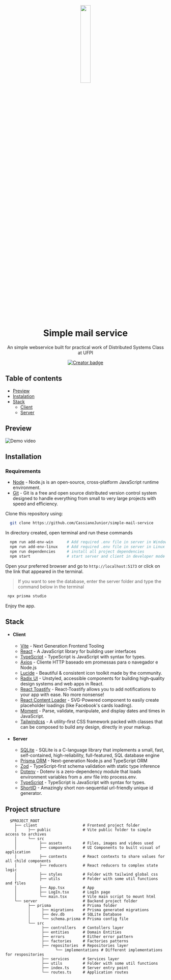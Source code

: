 <div align="center">
  <img src="https://raw.githubusercontent.com/gist/CassianoJunior/2c1476ec57e90e894e37075b6e7b6a1d/raw/4e8bdb21f474a57a45c526a1c003189ada14ce68/mail-ios.svg" width="25%" />
</div>

<h1 align="center">Simple mail service</h1>

<p align="center">An simple webservice built for practical work of Distributed Systems Class at UFPI</p>
<p align="center">
  <a href="https://github.com/CassianoJunior"><img src="https://img.shields.io/badge/created%20by-CassianoJunior-4BBAAB" alt="Creator badge" /></a>
</p>

## Table of contents
  
- [Preview](#preview)
- [Instalation](#instalation)
- [Stack](#stack)
  - [Client](#client)
  - [Server](#server)

## Preview

![Demo video](https://gist.githubusercontent.com/CassianoJunior/2c1476ec57e90e894e37075b6e7b6a1d/raw/5988e51e6de35ee1c482236080547ffe2b078091/demo-gif.gif)

## Installation

### Requirements

- [Node](https://nodejs.org) - Node.js is an open-source, cross-platform JavaScript runtime environment.
- [Git](https://git-scm.com) - Git is a free and open source distributed version control system designed to handle everything from small to very large projects with speed and efficiency.

Clone this repository using:

```bash
  git clone https://github.com/CassianoJunior/simple-mail-service
```

In directory created, open terminal and run these commands

```bash
  npm run add-env-win      # Add required .env file in server in Windows OS
  npm run add-env-linux    # Add required .env file in server in Linux OS
  npm run dependencies     # install all project dependencies
  npm start                # start server and client in developer mode
```

Open your preferred browser and go to ```http://localhost:5173``` or click on the link that appeared in the terminal.

>If you want to see the database, enter the server folder and type the command below in the terminal

```bash
 npx prisma studio
```

Enjoy the app.

## Stack
  
- #### Client
  - [Vite](https://vitejs.dev) - Next Generation Frontend Tooling
  - [React](https://reactjs.org) - A JavaScript library for building user interfaces
  - [TypeScript](https://www.typescriptlang.org) - TypeScript is JavaScript with syntax for types.
  - [Axios](https://axios-http.com) - Cliente HTTP baseado em promessas para o navegador e Node.js
  - [Lucide](https://lucide.dev) - Beautiful & consistent icon toolkit made by the community.
  - [Radix UI](https://www.radix-ui.com) - Unstyled, accessible components for building high‑quality design systems and web apps in React.
  - [React Toastify](https://github.com/fkhadra/react-toastify) - React-Toastify allows you to add notifications to your app with ease. No more nonsense!
  - [React Content Loader](https://github.com/danilowoz/react-content-loader) - SVG-Powered component to easily create placeholder loadings (like Facebook's cards loading).
  - [Moment](https://momentjs.com) - Parse, validate, manipulate,
and display dates and times in JavaScript.
  - [Tailwindcss](https://tailwindcss.com) - A utility-first CSS framework packed with classes that can be composed to build any design, directly in your markup.

- #### Server

  - [SQLite](https://www.sqlite.org/index.html) - SQLite is a C-language library that implements a small, fast, self-contained, high-reliability, full-featured, SQL database engine
  - [Prisma ORM](https://www.prisma.io) - Next-generation Node.js and TypeScript ORM
  - [Zod](https://github.com/colinhacks/zod) - TypeScript-first schema validation with static type inference
  - [Dotenv](https://github.com/motdotla/dotenv) - Dotenv is a zero-dependency module that loads environment variables from a .env file into process.env.
  - [TypeScript](https://www.typescriptlang.org) - TypeScript is JavaScript with syntax for types.
  - [ShortID](https://www.npmjs.com/package/shortid) - Amazingly short non-sequential url-friendly unique id generator.

## Project structure

```
  $PROJECT_ROOT
    ├── client                    # Frontend project folder
    │     ├── public              # Vite public folder to simple access to archives
    │     └── src              
    │          ├── assets         # Files, images and videos used
    │          ├── components     # UI Components to built visual of application
    │          ├── contexts       # React contexts to share values for all child components
    │          ├── reducers       # React reducers to complex state logic
    │          ├── styles         # Folder with tailwind global css 
    │          ├── utils          # Folder with some util functions and files
    │          ├── App.tsx        # App
    │          ├── LogIn.tsx      # LogIn page
    │          └── main.tsx       # Vite main script to mount html
    └── server                    # Backend project folder
          ├── prisma              # Prisma folder
          │     ├── migrations    # Prisma generated migrations
          │     ├── dev.db        # SQLite Database
          │     └── schema.prisma # Prisma config file
          └── src
                ├── controllers   # Contollers layer
                ├── entities      # Domain Entities
                ├── errors        # Either error pattern
                ├── factories     # Factories patterns
                ├── repositories  # Repositories layer 
                      └── implementations # Different implementations for respositories
                ├── services      # Services layer
                ├── utils         # Folder with some util functions 
                ├── index.ts      # Server entry point
                └── routes.ts     # Application routes
```
